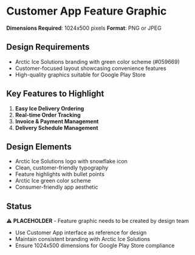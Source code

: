 # Customer App Feature Graphic

**Dimensions Required**: 1024x500 pixels
**Format**: PNG or JPEG

## Design Requirements
- Arctic Ice Solutions branding with green color scheme (#059669)
- Customer-focused layout showcasing convenience features
- High-quality graphics suitable for Google Play Store

## Key Features to Highlight
1. **Easy Ice Delivery Ordering**
2. **Real-time Order Tracking**
3. **Invoice & Payment Management**
4. **Delivery Schedule Management**

## Design Elements
- Arctic Ice Solutions logo with snowflake icon
- Clean, customer-friendly typography
- Feature highlights with bullet points
- Arctic Ice green color scheme
- Consumer-friendly app aesthetic

## Status
⚠️ **PLACEHOLDER** - Feature graphic needs to be created by design team
- Use Customer App interface as reference for design
- Maintain consistent branding with Arctic Ice Solutions
- Ensure 1024x500 dimensions for Google Play Store compliance
